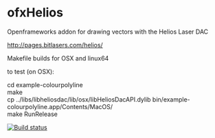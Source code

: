 # ofxHelios
Openframeworks addon for drawing vectors with the Helios Laser DAC

http://pages.bitlasers.com/helios/

Makefile builds for OSX and linux64

to test (on OSX):

cd example-colourpolyline<br>
make<br>
cp ../libs/libheliosdac/lib/osx/libHeliosDacAPI.dylib bin/example-colourpolyline.app/Contents/MacOS/<br>
make RunRelease

[![Build status](https://travis-ci.org/timredfern/ofxHelios.svg?branch=master)](https://travis-ci.org/timredfern/ofxHelios)
